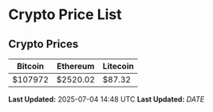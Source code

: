 # Crypto Price List

## Crypto Prices
| Bitcoin | Ethereum | Litecoin |
| ------- | -------- | -------- |
| $107972 | $2520.02 | $87.32 |
**Last Updated:** 2025-07-04 14:48 UTC
**Last Updated:** $DATE$
